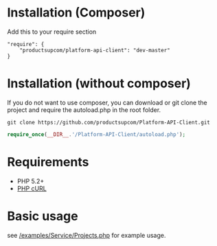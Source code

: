 # Installation (Composer)

Add this to your require section

```
"require": {
    "productsupcom/platform-api-client": "dev-master"
}
```

# Installation (without composer)

If you do not want to use composer, you can download or git clone the project and require the autoload.php in the root folder.
```
git clone https://github.com/productsupcom/Platform-API-Client.git
```

```php
require_once(__DIR__.'/Platform-API-Client/autoload.php');
```

# Requirements
 * PHP 5.2+
 * [PHP cURL](http://php.net/manual/en/curl.installation.php)
 
# Basic usage
see [/examples/Service/Projects.php](https://github.com/productsupcom/Platform-API-Client/blob/master/examples/Service/Projects.php) for example usage.

